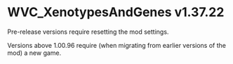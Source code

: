 # WVC_XenotypesAndGenes v1.37.22
 
Pre-release versions require resetting the mod settings.

Versions above 1.00.96 require (when migrating from earlier versions of the mod) a new game.